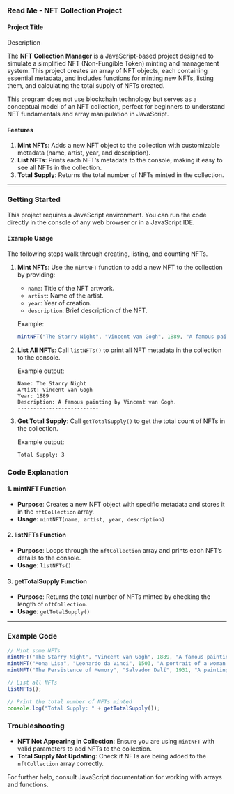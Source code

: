 ### Read Me - NFT Collection Project

#### Project Title

Description

The **NFT Collection Manager** is a JavaScript-based project designed to simulate a simplified NFT (Non-Fungible Token) minting and management system. This project creates an array of NFT objects, each containing essential metadata, and includes functions for minting new NFTs, listing them, and calculating the total supply of NFTs created.

This program does not use blockchain technology but serves as a conceptual model of an NFT collection, perfect for beginners to understand NFT fundamentals and array manipulation in JavaScript.

#### Features

1. **Mint NFTs**: Adds a new NFT object to the collection with customizable metadata (name, artist, year, and description).
2. **List NFTs**: Prints each NFT’s metadata to the console, making it easy to see all NFTs in the collection.
3. **Total Supply**: Returns the total number of NFTs minted in the collection.

---

### Getting Started

This project requires a JavaScript environment. You can run the code directly in the console of any web browser or in a JavaScript IDE.

#### Example Usage

The following steps walk through creating, listing, and counting NFTs.

1. **Mint NFTs**:
   Use the `mintNFT` function to add a new NFT to the collection by providing:
   - `name`: Title of the NFT artwork.
   - `artist`: Name of the artist.
   - `year`: Year of creation.
   - `description`: Brief description of the NFT.

   Example:
   ```javascript
   mintNFT("The Starry Night", "Vincent van Gogh", 1889, "A famous painting by Vincent van Gogh.");
   ```

2. **List All NFTs**:
   Call `listNFTs()` to print all NFT metadata in the collection to the console.
   
   Example output:
   ```
   Name: The Starry Night
   Artist: Vincent van Gogh
   Year: 1889
   Description: A famous painting by Vincent van Gogh.
   --------------------------
   ```

3. **Get Total Supply**:
   Call `getTotalSupply()` to get the total count of NFTs in the collection.

   Example output:
   ```
   Total Supply: 3
   ```

### Code Explanation

#### 1. **mintNFT Function**
   - **Purpose**: Creates a new NFT object with specific metadata and stores it in the `nftCollection` array.
   - **Usage**: `mintNFT(name, artist, year, description)`

#### 2. **listNFTs Function**
   - **Purpose**: Loops through the `nftCollection` array and prints each NFT’s details to the console.
   - **Usage**: `listNFTs()`

#### 3. **getTotalSupply Function**
   - **Purpose**: Returns the total number of NFTs minted by checking the length of `nftCollection`.
   - **Usage**: `getTotalSupply()`

---

### Example Code

```javascript
// Mint some NFTs
mintNFT("The Starry Night", "Vincent van Gogh", 1889, "A famous painting by Vincent van Gogh.");
mintNFT("Mona Lisa", "Leonardo da Vinci", 1503, "A portrait of a woman by Leonardo da Vinci.");
mintNFT("The Persistence of Memory", "Salvador Dalí", 1931, "A painting by Salvador Dalí featuring melting clocks.");

// List all NFTs
listNFTs();

// Print the total number of NFTs minted
console.log("Total Supply: " + getTotalSupply());
```

### Troubleshooting

- **NFT Not Appearing in Collection**: Ensure you are using `mintNFT` with valid parameters to add NFTs to the collection.
- **Total Supply Not Updating**: Check if NFTs are being added to the `nftCollection` array correctly.
  
For further help, consult JavaScript documentation for working with arrays and functions.

